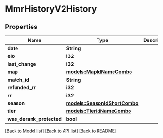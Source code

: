 # MmrHistoryV2History

## Properties

Name | Type | Description | Notes
------------ | ------------- | ------------- | -------------
**date** | **String** |  | 
**elo** | **i32** |  | 
**last_change** | **i32** |  | 
**map** | [**models::MapIdNameCombo**](MapIdNameCombo.md) |  | 
**match_id** | **String** |  | 
**refunded_rr** | **i32** |  | 
**rr** | **i32** |  | 
**season** | [**models::SeasonIdShortCombo**](SeasonIdShortCombo.md) |  | 
**tier** | [**models::TierIdNameCombo**](TierIdNameCombo.md) |  | 
**was_derank_protected** | **bool** |  | 

[[Back to Model list]](../README.md#documentation-for-models) [[Back to API list]](../README.md#documentation-for-api-endpoints) [[Back to README]](../README.md)


